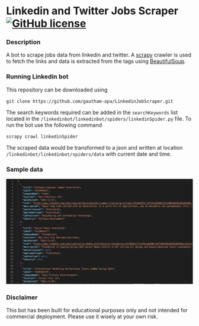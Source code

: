 # Linkedin and Twitter Jobs Scraper [![GitHub license](https://img.shields.io/badge/license-MIT-blue.svg)](https://github.com/gautham-apa/LinkedinJobScraper/blob/main/LICENSE)

### Description

A bot to scrape jobs data from linkedin and twitter. A [scrapy](https://scrapy.org/) crawler is used to fetch the links and data is extracted from the tags using [BeautifulSoup](https://beautiful-soup-4.readthedocs.io/en/latest/).

### Running Linkedin bot

This repository can be downloaded using

```
git clone https://github.com/gautham-apa/LinkedinJobScraper.git
```

The search keywords required can be added in the `searchKeywords` list located in the `/linkedinbot/linkedinbot/spiders/linkedinSpider.py` file.
To run the bot use the following command

```
scrapy crawl linkedinSpider
```

The scraped data would be transformed to a json and written at location `/linkedinbot/linkedinbot/spiders/data` with current date and time.

### Sample data
![alt text](https://github.com/gautham-apa/LinkedinJobScraper/blob/main/images/LinkedinBotSampleRun.png?raw=true)

### Disclaimer

This bot has been built for educational purposes only and not intended for commercial deployment. Please use it wisely at your own risk.

